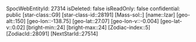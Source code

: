 ﻿---
location: [27.07,-138.75,150]
type: Station
tags:
- astro/Star

---
SpocWebEntityId: 27314
isDeleted: false
isReadOnly: false
confidential: public
[star-class::G9]
[star-class-id::28191]
[Mass-sol::]
[name::Izar]
[geo-alt::150]
[geo-lon::-138.75]
[geo-lat::27.07]
[geo-lon-v::-0.004]
[geo-lat-v::0.02]
[bright-min::24]
[bright-max::24]
[Zodiac-index::5]
[ZodiacId::28091]
[NextStarId::27514]

